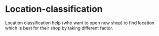 # Location-classification
Location classification help (who want to open new shop) to find location which is best for their shop by taking different factor.
